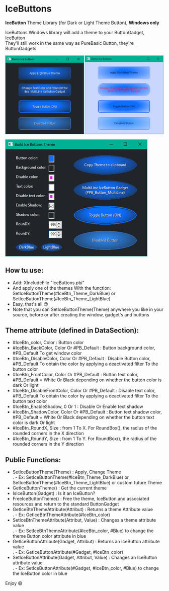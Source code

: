 # IceButtons
**IceButton** Theme Library (for Dark or Light Theme Button), **Windows only**

IceButtons Windows library will add a theme to your ButtonGadget, IceButton<br>
They'll still work in the same way as PureBasic Button, they're ButtonGadgets

![Alt text](/Demo_IceButtons.png?raw=true "Demo Ice Buttons")<br>

![Alt text](/Build_IceButtons_Theme.png?raw=true "Build_IceButtons_Theme")<br>

## __How tu use:__ <br>
- Add: XIncludeFile "IceButtons.pbi"<br>
- And apply one of the themes With the function: SetIceButtonTheme(#IceBtn_Theme_DarkBlue) or SetIceButtonTheme(#IceBtn_Theme_LightBlue)<br>
- Easy, that's all :wink:<br>
- Note that you can SetIceButtonTheme(Theme) anywhere you like in your source, before or after creating the window, gadget's and buttons<br>

## __Theme attribute (defined in DataSection):__ <br>
- #IceBtn_color, Color : Button color
- #IceBtn_BackColor, Color Or #PB_Default : Button background color, #PB_Default To get window color
- #IceBtn_DisableColor, Color Or #PB_Default : Disable Button color, #PB_Default To obtain the color by applying a deactivated filter To the button color
- #IceBtn_FrontColor, Color Or #PB_Default : Button text color, #PB_Default = White Or Black depending on whether the button color is dark Or light
- #IceBtn_DisableFrontColor, Color Or #PB_Default : Disable text color, #PB_Default To obtain the color by applying a deactivated filter To the button text color
- #IceBtn_EnableShadow, 0 Or 1 : Disable Or Enable text shadow
- #IceBtn_ShadowColor, Color Or #PB_Default : Button text shadow color, #PB_Default = White Or Black depending on whether the button text color is dark Or light
- #IceBtn_RoundX, Size : from 1 To X. For RoundBox(), the radius of the rounded corners in the X direction
- #IceBtn_RoundY, Size : from 1 To Y. For RoundBox(), the radius of the rounded corners in the Y direction

## __Public Functions:__ <br>
- SetIceButtonTheme(Theme) : Apply, Change Theme<br>
.  - Ex: SetIceButtonTheme(#IceBtn_Theme_DarkBlue) or SetIceButtonTheme(#IceBtn_Theme_LightBlue) or custom future Theme<br>
- GetIceButtonTheme() : Get the current theme<br>
- IsIceButton(Gadget) : Is it an IceButton?<br>
- FreeIceButtonTheme() : Free the theme, IceButton and associated resources and return to the standard ButtonGadget<br>
- GetIceBtnThemeAttribute(Attribut) : Returns a theme Attribute value<br>
.  - Ex: GetIceBtnThemeAttribute(#IceBtn_color)<br>
- SetIceBtnThemeAttribute(Attribut, Value) : Changes a theme attribute value<br>
.  - Ex: SetIceBtnThemeAttribute(#IceBtn_color, #Blue) to change the theme Button color attribute in blue<br>
- GetIceButtonAttribute(Gadget, Attribut) : Returns an IceButton attribute value<br>
.  - Ex: GetIceButtonAttribute(#Gadget, #IceBtn_color)<br>
- SetIceButtonAttribute(Gadget, Attribut, Value) : Changes an IceButton attribute value<br>
.  - Ex: SetIceButtonAttribute(#Gadget, #IceBtn_color, #Blue) to change the IceButton color in blue<br>

Enjoy :smile:
